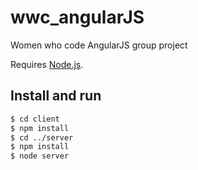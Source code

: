 # wwc_angularJS
Women who code AngularJS group project

Requires [Node.js](https://nodejs.org/en/download/).

## Install and run

```sh
$ cd client
$ npm install
$ cd ../server
$ npm install
$ node server
```